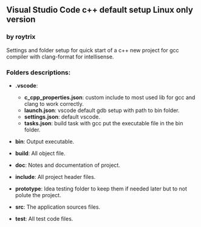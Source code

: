 ## Visual Studio Code c++ default setup Linux only version 
### by roytrix 



Settings and folder setup for quick start of a c++ new project for gcc compiler with clang-format for intellisense.  

### Folders descriptions:  

* __.vscode__:  
  * __c_cpp_properties.json__: custom include to most used lib for                            gcc and clang to work correctly.  
  * __launch.json__: vscode default gdb setup with path to bin folder.  
  * __settings.json__: default vscode.  
  * __tasks.json__: build task with gcc put the executable file in the bin folder.  
    
* __bin__: Output executable.  

* __build__: All object file.  

* __doc__: Notes and documentation of project.  

* __include__: All project header files.  

* __prototype__: Idea testing folder to keep them if needed later but to not polute the project.  

* __src__: The application sources files.  

* __test__: All test code files.  




